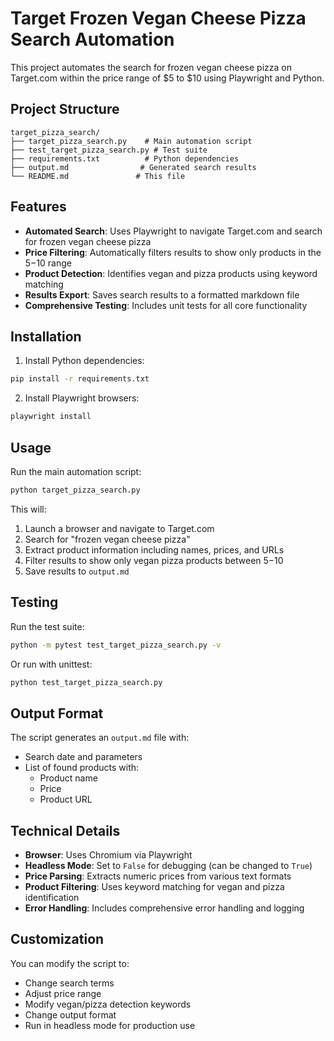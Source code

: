 # Target Frozen Vegan Cheese Pizza Search Automation

This project automates the search for frozen vegan cheese pizza on Target.com within the price range of $5 to $10 using Playwright and Python.

## Project Structure

```
target_pizza_search/
├── target_pizza_search.py    # Main automation script
├── test_target_pizza_search.py # Test suite
├── requirements.txt          # Python dependencies
├── output.md                # Generated search results
└── README.md               # This file
```

## Features

- **Automated Search**: Uses Playwright to navigate Target.com and search for frozen vegan cheese pizza
- **Price Filtering**: Automatically filters results to show only products in the $5-$10 range
- **Product Detection**: Identifies vegan and pizza products using keyword matching
- **Results Export**: Saves search results to a formatted markdown file
- **Comprehensive Testing**: Includes unit tests for all core functionality

## Installation

1. Install Python dependencies:
```bash
pip install -r requirements.txt
```

2. Install Playwright browsers:
```bash
playwright install
```

## Usage

Run the main automation script:
```bash
python target_pizza_search.py
```

This will:
1. Launch a browser and navigate to Target.com
2. Search for "frozen vegan cheese pizza"
3. Extract product information including names, prices, and URLs
4. Filter results to show only vegan pizza products between $5-$10
5. Save results to `output.md`

## Testing

Run the test suite:
```bash
python -m pytest test_target_pizza_search.py -v
```

Or run with unittest:
```bash
python test_target_pizza_search.py
```

## Output Format

The script generates an `output.md` file with:
- Search date and parameters
- List of found products with:
  - Product name
  - Price
  - Product URL

## Technical Details

- **Browser**: Uses Chromium via Playwright
- **Headless Mode**: Set to `False` for debugging (can be changed to `True`)
- **Price Parsing**: Extracts numeric prices from various text formats
- **Product Filtering**: Uses keyword matching for vegan and pizza identification
- **Error Handling**: Includes comprehensive error handling and logging

## Customization

You can modify the script to:
- Change search terms
- Adjust price range
- Modify vegan/pizza detection keywords
- Change output format
- Run in headless mode for production use